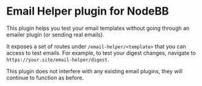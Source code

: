 # Email Helper plugin for NodeBB

This plugin helps you test your email templates without going through an emailer plugin (or sending real emails).

It exposes a set of routes under `/email-helper/<template>` that you can access to test emails. For example, to test
your digest changes, navigate to `https://your.site/email-helper/digest`.

This plugin does not interfere with any existing email plugins, they will continue to function as before.